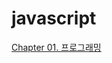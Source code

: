 # javascript

<!DOCTYPE HTML>
<html>
  <body>
    <a href="https://www.notion.so/moondongmin/Chapter-01-f16e71341d7d488fbe525af0dcfe162d", target="_blank">Chapter 01. 프로그래밍</a><br>
     
     
    
    
  
   <body>
<html> 
